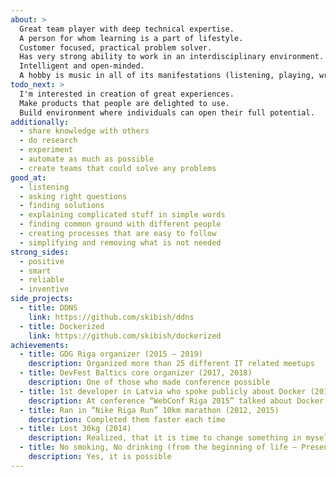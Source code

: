 ```yaml
---
about: >
  Great team player with deep technical expertise.
  A person for whom learning is a part of lifestyle.
  Customer focused, practical problem solver.
  Has very strong ability to work in an interdisciplinary environment.
  Intelligent and open-minded.
  A hobby is music in all of its manifestations (listening, playing, writing).
todo_next: >
  I'm interested in creation of great experiences.
  Make products that people are delighted to use.
  Build environment where individuals can open their full potential.
additionally:
  - share knowledge with others
  - do research
  - experiment
  - automate as much as possible
  - create teams that could solve any problems
good_at:
  - listening
  - asking right questions
  - finding solutions
  - explaining complicated stuff in simple words
  - finding common ground with different people
  - creating processes that are easy to follow
  - simplifying and removing what is not needed
strong_sides:
  - positive
  - smart
  - reliable
  - inventive
side_projects:
  - title: DDNS
    link: https://github.com/skibish/ddns
  - title: Dockerized
    link: https://github.com/skibish/dockerized
achievements:
  - title: GDG Riga organizer (2015 — 2019)
    description: Organized more than 25 different IT related meetups
  - title: DevFest Baltics core organizer (2017, 2018)
    description: One of those who made conference possible
  - title: 1st developer in Latvia who spoke publicly about Docker (2015)
    description: At conference “WebConf Riga 2015” talked about Docker and how to use it in development
  - title: Ran in “Nike Riga Run” 10km marathon (2012, 2015)
    description: Completed them faster each time
  - title: Lost 30kg (2014)
    description: Realized, that it is time to change something in myself. Continue to change
  - title: No smoking, No drinking (from the beginning of life — Present)
    description: Yes, it is possible
---
```

